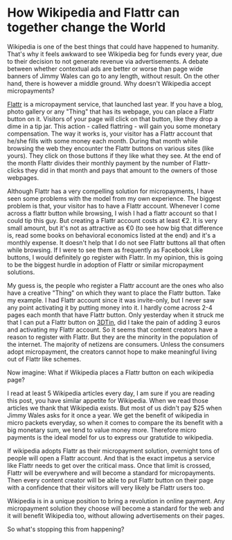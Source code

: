 How Wikipedia and Flattr can together change the World
===
Wikipedia is one of the best things that could have happened to humanity. That's why it feels awkward to see Wikipedia beg for funds every year, due to their decision to not generate revenue via advertisements. A debate between whether contextual ads are better or worse than page wide banners of Jimmy Wales can go to any length, without result. On the other hand, there is however a middle ground. Why doesn't Wikipedia accept micropayments?  
  
[Flattr][0] is a micropayment service, that launched last year. If you have a blog, photo gallery or any "Thing" that has its webpage, you can place a Flattr button on it. Visitors of your page will click on that button, like they drop a dime in a tip jar. This action - called flattring - will gain you some monetary compensation. The way it works is, your visitor has a Flattr account that he/she fills with some money each month. During that month while browsing the web they encounter the Flattr buttons on various sites (like yours). They click on those buttons if they like what they see. At the end of the month Flattr divides their monthly payment by the number of Flattr-clicks they did in that month and pays that amount to the owners of those webpages.  
  
Although Flattr has a very compelling solution for micropayments, I have seen some problems with the model from my own experience. The biggest problem is that, your visitor has to have a Flattr account. Whenever I come across a flattr button while browsing, I wish I had a flattr account so that I could tip this guy. But creating a Flattr account costs at least €2\. It is very small amount, but it's not as attractive as €0 (to see how big that difference is, read some books on behavioral economics listed at the end) and it's a monthly expense. It doesn't help that I do not see Flattr buttons all that often while browsing. If I were to see them as frequently as Facebook Like buttons, I would definitely go register with Flattr. In my opinion, this is going to be the biggest hurdle in adoption of Flattr or similar micropayment solutions.  
  
My guess is, the people who register a Flattr account are the ones who also have a creative "Thing" on which they want to place the Flattr button. Take my example. I had Flattr account since it was invite-only, but I never saw any point activating it by putting money into it. I hardly come across 2-4 pages each month that have Flattr button. Only yesterday when it struck me that I can put a Flattr button on [3DTin][1], did I take the pain of adding 3 euros and activating my Flattr account. So it seems that content creators have a reason to register with Flattr. But they are the minority in the population of the internet. The majority of netizens are consumers. Unless the consumers adopt micropayment, the creators cannot hope to make meaningful living out of Flattr like schemes.  
  
Now imagine: What if Wikipedia places a Flattr button on each wikipedia page?  
  
I read at least 5 Wikipedia articles every day, I am sure if you are reading this post, you have similar appetite for Wikipedia. When we read those articles we thank that Wikipedia exists. But most of us didn't pay $25 when Jimmy Wales asks for it once a year. We get the benefit of wikipedia in micro packets everyday, so when it comes to compare the its benefit with a big monetary sum, we tend to value money more. Therefore micro payments is the ideal model for us to express our gratutide to wikipedia.  
  
If wikipedia adopts Flattr as their micropayment solution, overnight tons of people will open a Flattr account. And that is the exact impetus a service like Flattr needs to get over the critical mass. Once that limit is crossed, Flattr will be everywhere and will become a standard for micropayments. Then every content creator will be able to put Flattr button on their page with a confidence that their visitors will very likely be Flattr users too.  
  
Wikipedia is in a unique position to bring a revolution in online payment. Any micropayment solution they choose will become a standard for the web and it will benefit Wikipedia too, without allowing advertisements on their pages.  
  
So what's stopping this from happening?  
  


[0]: https://flattr.com/
[1]: http://www.3dtin.com/

